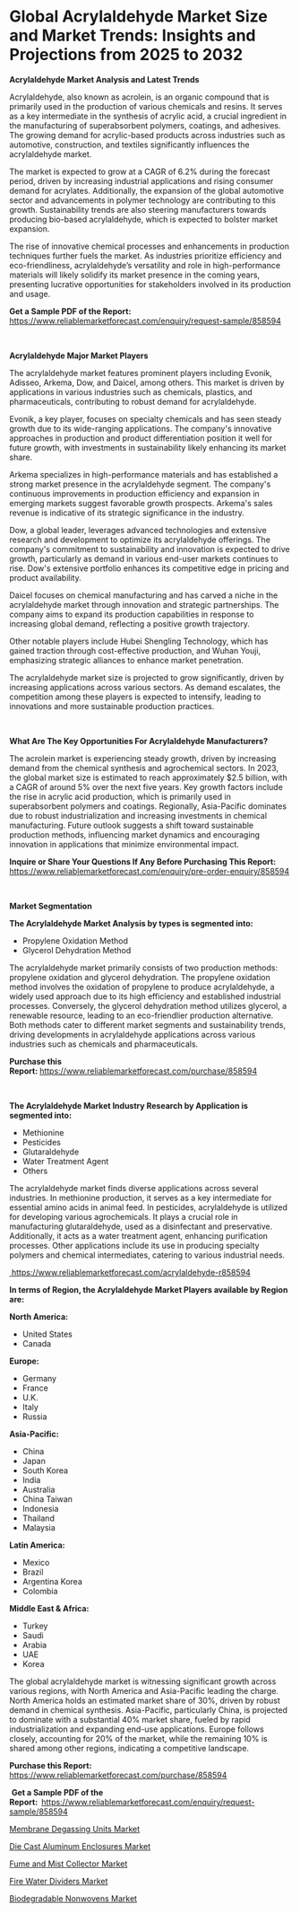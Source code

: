 <p><h1>Global Acrylaldehyde Market Size and Market Trends: Insights and Projections from 2025 to 2032</h1></p><p><strong>Acrylaldehyde Market Analysis and Latest Trends</strong></p>
<p><p>Acrylaldehyde, also known as acrolein, is an organic compound that is primarily used in the production of various chemicals and resins. It serves as a key intermediate in the synthesis of acrylic acid, a crucial ingredient in the manufacturing of superabsorbent polymers, coatings, and adhesives. The growing demand for acrylic-based products across industries such as automotive, construction, and textiles significantly influences the acrylaldehyde market.</p><p>The market is expected to grow at a CAGR of 6.2% during the forecast period, driven by increasing industrial applications and rising consumer demand for acrylates. Additionally, the expansion of the global automotive sector and advancements in polymer technology are contributing to this growth. Sustainability trends are also steering manufacturers towards producing bio-based acrylaldehyde, which is expected to bolster market expansion. </p><p>The rise of innovative chemical processes and enhancements in production techniques further fuels the market. As industries prioritize efficiency and eco-friendliness, acrylaldehyde’s versatility and role in high-performance materials will likely solidify its market presence in the coming years, presenting lucrative opportunities for stakeholders involved in its production and usage.</p></p>
<p><strong>Get a Sample PDF of the Report:&nbsp;</strong> <a href="https://www.reliablemarketforecast.com/enquiry/request-sample/858594?utm_campaign=1897&utm_medium=2&utm_source=Github&utm_content=ia&utm_term=31032025&utm_id=acrylaldehyde">https://www.reliablemarketforecast.com/enquiry/request-sample/858594</a></p>
<p>&nbsp;</p>
<p><strong>Acrylaldehyde Major Market Players</strong></p>
<p><p>The acrylaldehyde market features prominent players including Evonik, Adisseo, Arkema, Dow, and Daicel, among others. This market is driven by applications in various industries such as chemicals, plastics, and pharmaceuticals, contributing to robust demand for acrylaldehyde.</p><p>Evonik, a key player, focuses on specialty chemicals and has seen steady growth due to its wide-ranging applications. The company's innovative approaches in production and product differentiation position it well for future growth, with investments in sustainability likely enhancing its market share.</p><p>Arkema specializes in high-performance materials and has established a strong market presence in the acrylaldehyde segment. The company's continuous improvements in production efficiency and expansion in emerging markets suggest favorable growth prospects. Arkema's sales revenue is indicative of its strategic significance in the industry.</p><p>Dow, a global leader, leverages advanced technologies and extensive research and development to optimize its acrylaldehyde offerings. The company's commitment to sustainability and innovation is expected to drive growth, particularly as demand in various end-user markets continues to rise. Dow's extensive portfolio enhances its competitive edge in pricing and product availability.</p><p>Daicel focuses on chemical manufacturing and has carved a niche in the acrylaldehyde market through innovation and strategic partnerships. The company aims to expand its production capabilities in response to increasing global demand, reflecting a positive growth trajectory.</p><p>Other notable players include Hubei Shengling Technology, which has gained traction through cost-effective production, and Wuhan Youji, emphasizing strategic alliances to enhance market penetration.</p><p>The acrylaldehyde market size is projected to grow significantly, driven by increasing applications across various sectors. As demand escalates, the competition among these players is expected to intensify, leading to innovations and more sustainable production practices.</p></p>
<p>&nbsp;</p>
<p><strong>What Are The Key Opportunities For Acrylaldehyde Manufacturers?</strong></p>
<p><p>The acrolein market is experiencing steady growth, driven by increasing demand from the chemical synthesis and agrochemical sectors. In 2023, the global market size is estimated to reach approximately $2.5 billion, with a CAGR of around 5% over the next five years. Key growth factors include the rise in acrylic acid production, which is primarily used in superabsorbent polymers and coatings. Regionally, Asia-Pacific dominates due to robust industrialization and increasing investments in chemical manufacturing. Future outlook suggests a shift toward sustainable production methods, influencing market dynamics and encouraging innovation in applications that minimize environmental impact.</p></p>
<p><strong>Inquire or Share Your Questions If Any Before Purchasing This Report:</strong> <a href="https://www.reliablemarketforecast.com/enquiry/pre-order-enquiry/858594?utm_campaign=1897&utm_medium=2&utm_source=Github&utm_content=ia&utm_term=31032025&utm_id=acrylaldehyde">https://www.reliablemarketforecast.com/enquiry/pre-order-enquiry/858594</a></p>
<p>&nbsp;</p>
<p><strong>Market Segmentation</strong></p>
<p><strong>The Acrylaldehyde Market Analysis by types is segmented into:</strong></p>
<p><ul><li>Propylene Oxidation Method</li><li>Glycerol Dehydration Method</li></ul></p>
<p><p>The acrylaldehyde market primarily consists of two production methods: propylene oxidation and glycerol dehydration. The propylene oxidation method involves the oxidation of propylene to produce acrylaldehyde, a widely used approach due to its high efficiency and established industrial processes. Conversely, the glycerol dehydration method utilizes glycerol, a renewable resource, leading to an eco-friendlier production alternative. Both methods cater to different market segments and sustainability trends, driving developments in acrylaldehyde applications across various industries such as chemicals and pharmaceuticals.</p></p>
<p><strong>Purchase this Report:&nbsp;</strong><a href="https://www.reliablemarketforecast.com/purchase/858594?utm_campaign=1897&utm_medium=2&utm_source=Github&utm_content=ia&utm_term=31032025&utm_id=acrylaldehyde">https://www.reliablemarketforecast.com/purchase/858594</a></p>
<p>&nbsp;</p>
<p><strong>The Acrylaldehyde Market Industry Research by Application is segmented into:</strong></p>
<p><ul><li>Methionine</li><li>Pesticides</li><li>Glutaraldehyde</li><li>Water Treatment Agent</li><li>Others</li></ul></p>
<p><p>The acrylaldehyde market finds diverse applications across several industries. In methionine production, it serves as a key intermediate for essential amino acids in animal feed. In pesticides, acrylaldehyde is utilized for developing various agrochemicals. It plays a crucial role in manufacturing glutaraldehyde, used as a disinfectant and preservative. Additionally, it acts as a water treatment agent, enhancing purification processes. Other applications include its use in producing specialty polymers and chemical intermediates, catering to various industrial needs.</p></p>
<p><a href="https://www.reliablemarketforecast.com/acrylaldehyde-r858594?utm_campaign=1897&utm_medium=2&utm_source=Github&utm_content=ia&utm_term=31032025&utm_id=acrylaldehyde">&nbsp;https://www.reliablemarketforecast.com/acrylaldehyde-r858594</a></p>
<p><strong>In terms of Region, the Acrylaldehyde Market Players available by Region are:</strong></p>
<p>
    <p> <strong> North America: </strong>
        <ul>
            <li>United States</li>
            <li>Canada</li>
        </ul>
        </p> 
    <p> <strong> Europe: </strong>
        <ul>
            <li>Germany</li>
            <li>France</li>
            <li>U.K.</li>
            <li>Italy</li>
            <li>Russia</li>
        </ul>
        </p> 
    <p> <strong> Asia-Pacific: </strong>
        <ul>
            <li>China</li>
            <li>Japan</li>
            <li>South Korea</li>
            <li>India</li>
            <li>Australia</li>
            <li>China Taiwan</li>
            <li>Indonesia</li>
            <li>Thailand</li>
            <li>Malaysia</li>
        </ul>
        </p> 
    <p> <strong> Latin America: </strong>
        <ul>
            <li>Mexico</li>
            <li>Brazil</li>
            <li>Argentina Korea</li>
            <li>Colombia</li>
        </ul>
        </p> 
    <p> <strong> Middle East & Africa: </strong>
        <ul>
            <li>Turkey</li>
            <li>Saudi</li>
            <li>Arabia</li>
            <li>UAE</li>
            <li>Korea</li>
        </ul>
    </p>
    </p>
<p><p>The global acrylaldehyde market is witnessing significant growth across various regions, with North America and Asia-Pacific leading the charge. North America holds an estimated market share of 30%, driven by robust demand in chemical synthesis. Asia-Pacific, particularly China, is projected to dominate with a substantial 40% market share, fueled by rapid industrialization and expanding end-use applications. Europe follows closely, accounting for 20% of the market, while the remaining 10% is shared among other regions, indicating a competitive landscape.</p></p>
<p><strong>Purchase this Report: </strong><a href="https://www.reliablemarketforecast.com/purchase/858594?utm_campaign=1897&utm_medium=2&utm_source=Github&utm_content=ia&utm_term=31032025&utm_id=acrylaldehyde">https://www.reliablemarketforecast.com/purchase/858594</a></p>
<p>&nbsp;<strong>Get a Sample PDF of the Report:&nbsp;&nbsp;</strong><a href="https://www.reliablemarketforecast.com/enquiry/request-sample/858594?utm_campaign=1897&utm_medium=2&utm_source=Github&utm_content=ia&utm_term=31032025&utm_id=acrylaldehyde">https://www.reliablemarketforecast.com/enquiry/request-sample/858594</a></p>
<p><strong></strong></p>
<p><p><a href="https://www.linkedin.com/pulse/competitive-landscape-analysis-membrane-degassing-units-market-5svbe?utm_campaign=1897&utm_medium=2&utm_source=Github&utm_content=ia&utm_term=31032025&utm_id=acrylaldehyde">Membrane Degassing Units Market</a></p><p><a href="https://github.com/rwanjamiul/Market-Research-Report-List-1/blob/main/die-cast-aluminum-enclosures-market.md?utm_campaign=1897&utm_medium=2&utm_source=Github&utm_content=ia&utm_term=31032025&utm_id=acrylaldehyde">Die Cast Aluminum Enclosures Market</a></p><p><a href="https://www.linkedin.com/pulse/comprehensive-analysis-fume-mist-collector-market-eqc9e?utm_campaign=1897&utm_medium=2&utm_source=Github&utm_content=ia&utm_term=31032025&utm_id=acrylaldehyde">Fume and Mist Collector Market</a></p><p><a href="https://www.linkedin.com/pulse/detailed-insights-competitive-landscape-fire-water-0x02e?utm_campaign=1897&utm_medium=2&utm_source=Github&utm_content=ia&utm_term=31032025&utm_id=acrylaldehyde">Fire Water Dividers Market</a></p><p><a href="https://github.com/tamerlgwilt/Market-Research-Report-List-1/blob/main/biodegradable-nonwovens-market.md?utm_campaign=1897&utm_medium=2&utm_source=Github&utm_content=ia&utm_term=31032025&utm_id=acrylaldehyde">Biodegradable Nonwovens Market</a></p></p>